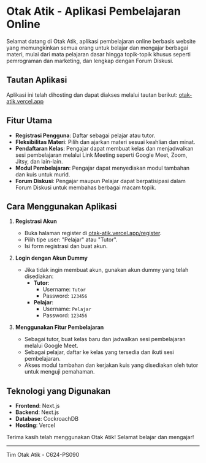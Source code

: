 # Otak Atik - Aplikasi Pembelajaran Online

Selamat datang di Otak Atik, aplikasi pembelajaran online berbasis website yang memungkinkan semua orang untuk belajar dan mengajar berbagai materi, mulai dari mata pelajaran dasar hingga topik-topik khusus seperti pemrograman dan marketing, dan lengkap dengan Forum Diskusi.

## Tautan Aplikasi
Aplikasi ini telah dihosting dan dapat diakses melalui tautan berikut: [otak-atik.vercel.app](https://otak-atik.vercel.app)

## Fitur Utama
- **Registrasi Pengguna**: Daftar sebagai pelajar atau tutor.
- **Fleksibilitas Materi**: Pilih dan ajarkan materi sesuai keahlian dan minat.
- **Pendaftaran Kelas**: Pengajar dapat membuat kelas dan menjadwalkan sesi pembelajaran melalui Link Meeting seperti Google Meet, Zoom, Jitsy, dan lain-lain.
- **Modul Pembelajaran**: Pengajar dapat menyediakan modul tambahan dan kuis untuk murid.
- **Forum Diskusi**: Pengajar maupun Pelajar dapat berpatisipasi dalam Forum Diskusi untuk membahas berbagai macam topik.

## Cara Menggunakan Aplikasi

1. **Registrasi Akun**
   - Buka halaman register di [otak-atik.vercel.app/register](https://otak-atik.vercel.app/login/register).
   - Pilih tipe user: "Pelajar" atau "Tutor".
   - Isi form registrasi dan buat akun.

2. **Login dengan Akun Dummy**
   - Jika tidak ingin membuat akun, gunakan akun dummy yang telah disediakan:
     - **Tutor**:
       - Username: `Tutor`
       - Password: `123456`
     - **Pelajar**:
       - Username: `Pelajar`
       - Password: `123456`

3. **Menggunakan Fitur Pembelajaran**
   - Sebagai tutor, buat kelas baru dan jadwalkan sesi pembelajaran melalui Google Meet.
   - Sebagai pelajar, daftar ke kelas yang tersedia dan ikuti sesi pembelajaran.
   - Akses modul tambahan dan kerjakan kuis yang disediakan oleh tutor untuk menguji pemahaman.

## Teknologi yang Digunakan
- **Frontend**: Next.js
- **Backend**: Next.js
- **Database**: CockroachDB
- **Hosting**: Vercel

Terima kasih telah menggunakan Otak Atik! Selamat belajar dan mengajar!

---

Tim Otak Atik - C624-PS090
